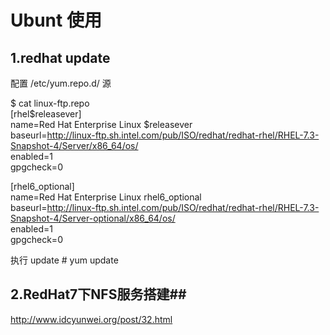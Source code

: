 # Ubunt 使用 #

## 1.redhat update ## 
配置 /etc/yum.repo.d/ 源

$ cat linux-ftp.repo  
[rhel$releasever]  
name=Red Hat Enterprise Linux $releasever  
baseurl=http://linux-ftp.sh.intel.com/pub/ISO/redhat/redhat-rhel/RHEL-7.3-Snapshot-4/Server/x86_64/os/  
enabled=1  
gpgcheck=0  

[rhel6_optional]  
name=Red Hat Enterprise Linux rhel6_optional  
baseurl=http://linux-ftp.sh.intel.com/pub/ISO/redhat/redhat-rhel/RHEL-7.3-Snapshot-4/Server-optional/x86_64/os/  
enabled=1  
gpgcheck=0  


执行 update
	# yum update

## 2.RedHat7下NFS服务搭建##
http://www.idcyunwei.org/post/32.html